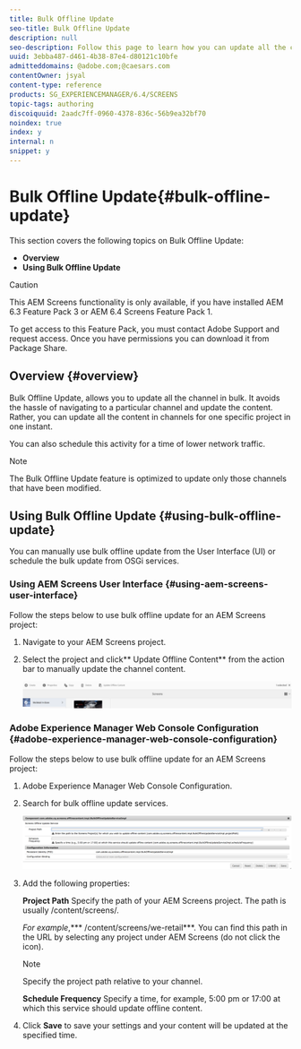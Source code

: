 ```yaml
---
title: Bulk Offline Update
seo-title: Bulk Offline Update
description: null
seo-description: Follow this page to learn how you can update all the channels in bulk.
uuid: 3ebba487-d461-4b38-87e4-d80121c10bfe
admitteddomains: @adobe.com;@caesars.com
contentOwner: jsyal
content-type: reference
products: SG_EXPERIENCEMANAGER/6.4/SCREENS
topic-tags: authoring
discoiquuid: 2aadc7ff-0960-4378-836c-56b9ea32bf70
noindex: true
index: y
internal: n
snippet: y
---
```


# Bulk Offline Update{#bulk-offline-update}

This section covers the following topics on Bulk Offline Update:

* **Overview**
* **Using Bulk Offline Update**

>[!CAUTION]
>
>This AEM Screens functionality is only available, if you have installed AEM 6.3 Feature Pack 3 or AEM 6.4 Screens Feature Pack 1.
>
>To get access to this Feature Pack, you must contact Adobe Support and request access. Once you have permissions you can download it from Package Share.

## Overview {#overview}

Bulk Offline Update, allows you to update all the channel in bulk. It avoids the hassle of navigating to a particular channel and update the content. Rather, you can update all the content in channels for one specific project in one instant.

You can also schedule this activity for a time of lower network traffic.

>[!NOTE]
>
>The Bulk Offline Update feature is optimized to update only those channels that have been modified.

## Using Bulk Offline Update {#using-bulk-offline-update}

You can manually use bulk offline update from the User Interface (UI) or schedule the bulk update from OSGi services.

### Using AEM Screens User Interface {#using-aem-screens-user-interface}

Follow the steps below to use bulk offline update for an AEM Screens project:

1. Navigate to your AEM Screens project.
1. Select the project and click** Update Offline Content** from the action bar to manually update the channel content.

   ![](assets/screen_shot_2018-04-24at122256pm.png)

### Adobe Experience Manager Web Console Configuration {#adobe-experience-manager-web-console-configuration}

Follow the steps below to use bulk offline update for an AEM Screens project:

1. Adobe Experience Manager Web Console Configuration.
1. Search for bulk offline update services.

   ![](assets/screen_shot_2018-04-24at121428pm.png)

1. Add the following properties:

   **Project Path** Specify the path of your AEM Screens project. The path is usually /content/screens/<Name of your project>.

   *For example*,*** /content/screens/we-retail***. You can find this path in the URL by selecting any project under AEM Screens (do not click the icon).

   >[!NOTE]
   >
   >Specify the project path relative to your channel.

   **Schedule Frequency** Specify a time, for example, 5:00 pm or 17:00 at which this service should update offline content.

1. Click **Save** to save your settings and your content will be updated at the specified time.

